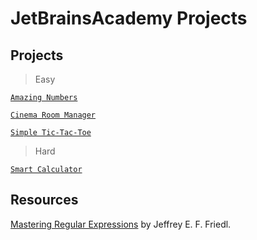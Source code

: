 # JetBrainsAcademy Projects

## Projects
> Easy
> 
[`Amazing Numbers`](https://hyperskill.org/projects/184?track=1)

[`Cinema Room Manager`](https://hyperskill.org/projects/133?track=1)

[`Simple Tic-Tac-Toe`](https://hyperskill.org/projects/48?track=1)

> Hard

[`Smart Calculator`](https://hyperskill.org/projects/42?track=1)

## Resources
[Mastering Regular Expressions](http://www.amazon.com/exec/obidos/ASIN/0596002890/javasoftsunmicroA) by Jeffrey E. F. Friedl.
